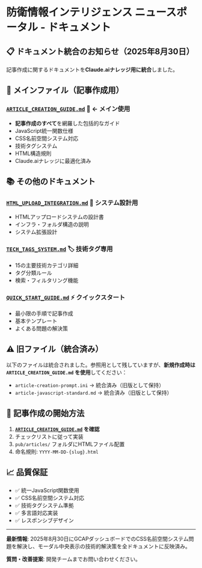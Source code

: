 # 防衛情報インテリジェンス ニュースポータル - ドキュメント

## 📋 ドキュメント統合のお知らせ（2025年8月30日）

記事作成に関するドキュメントを**Claude.aiナレッジ用に統合**しました。

## 🎯 **メインファイル（記事作成用）**

### [`ARTICLE_CREATION_GUIDE.md`](./ARTICLE_CREATION_GUIDE.md) 📖 **← メイン使用**
- **記事作成のすべて**を網羅した包括的なガイド
- JavaScript統一関数仕様
- CSS名前空間システム対応
- 技術タグシステム
- HTML構造規則
- Claude.aiナレッジに最適化済み

## 📚 その他のドキュメント

### [`HTML_UPLOAD_INTEGRATION.md`](./HTML_UPLOAD_INTEGRATION.md) 🔧 システム設計用
- HTMLアップロードシステムの設計書
- インフラ・フォルダ構造の説明
- システム拡張設計

### [`TECH_TAGS_SYSTEM.md`](./TECH_TAGS_SYSTEM.md) 🏷️ 技術タグ専用
- 15の主要技術カテゴリ詳細
- タグ分類ルール
- 検索・フィルタリング機能

### [`QUICK_START_GUIDE.md`](./QUICK_START_GUIDE.md) ⚡ クイックスタート
- 最小限の手順で記事作成
- 基本テンプレート
- よくある問題の解決策

## ⚠️ 旧ファイル（統合済み）

以下のファイルは統合されました。参照用として残していますが、**新規作成時は `ARTICLE_CREATION_GUIDE.md` を使用**してください：

- `article-creation-prompt.ini` → 統合済み（旧版として保持）
- `article-javascript-standard.md` → 統合済み（旧版として保持）

## 🚀 記事作成の開始方法

1. **[`ARTICLE_CREATION_GUIDE.md`](./ARTICLE_CREATION_GUIDE.md) を確認**
2. チェックリストに従って実装
3. `pub/articles/` フォルダにHTMLファイル配置
4. 命名規則: `YYYY-MM-DD-{slug}.html`

## 📈 品質保証

- ✅ 統一JavaScript関数使用
- ✅ CSS名前空間システム対応
- ✅ 技術タグシステム準拠
- ✅ 多言語対応実装
- ✅ レスポンシブデザイン

---

**最新情報**: 2025年8月30日にGCAPダッシュボードでのCSS名前空間システム問題を解決し、モーダル中央表示の技術的解決策を全ドキュメントに反映済み。

**質問・改善提案**: 開発チームまでお問い合わせください。